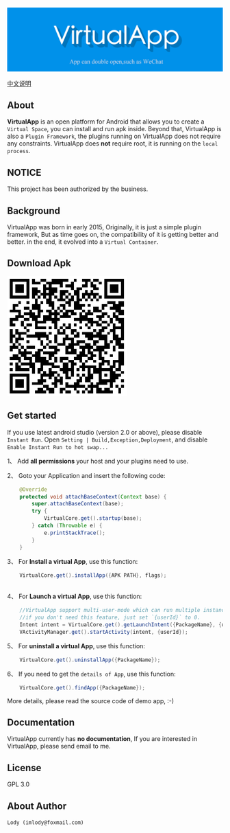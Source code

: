 [![VA banner](https://raw.githubusercontent.com/Ericsongyl/VirtualApp/master/banner.png)](https://github.com/Ericsongyl/VirtualApp)

[中文说明](CHINESE.md "中文说明")

About
-----
**VirtualApp** is an open platform for Android that allows you to create a `Virtual Space`,
you can install and run apk inside. Beyond that, VirtualApp is also a `Plugin Framework`,
the plugins running on VirtualApp does not require any constraints.
VirtualApp does **not** require root, it is running on the `local process`.

NOTICE
-------
This project has been authorized by the business.

Background
----------

VirtualApp was born in early 2015, Originally, it is just a simple plugin framework, 
But as time goes on,
the compatibility of it is getting better and better.
in the end, it evolved into a `Virtual Container`.

Download Apk
-----------
[![apk download](https://github.com/Ericsongyl/VirtualApp/blob/master/dl.png)](http://a.app.qq.com/o/simple.jsp?pkgname=io.virtualapp)

Get started
-----------
If you use latest android studio (version 2.0 or above), please disable `Instant Run`.
Open `Setting | Build,Exception,Deployment`, and disable `Enable Instant Run to hot swap...`

1、 Add **all permissions** your host and your plugins need to use.

2、 Goto your Application and insert the following code:
```java
    @Override
    protected void attachBaseContext(Context base) {
        super.attachBaseContext(base);
        try {
            VirtualCore.get().startup(base);
        } catch (Throwable e) {
            e.printStackTrace();
        }
    }
```

3、 For **Install a virtual App**, use this function:
```java
    VirtualCore.get().installApp({APK PATH}, flags);
    
```

4、 For **Launch a virtual App**, use this function:
```java
    //VirtualApp support multi-user-mode which can run multiple instances of a same app.
    //if you don't need this feature, just set `{userId}` to 0.
    Intent intent = VirtualCore.get().getLaunchIntent({PackageName}, {userId});
    VActivityManager.get().startActivity(intent, {userId});
```

5、 For **uninstall a virtual App**, use this function:
```java
    VirtualCore.get().uninstallApp({PackageName});
```

6、 If you need to get the `details of App`, use this function:
```java
    VirtualCore.get().findApp({PackageName});
```

More details, please read the source code of demo app, :-)

Documentation
-------------

VirtualApp currently has **no documentation**, If you are interested in VirtualApp, please send email to me.

License
-------
GPL 3.0

About Author
------------

    Lody (imlody@foxmail.com)
